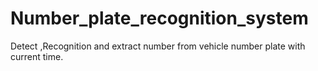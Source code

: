 # Number_plate_recognition_system
Detect ,Recognition and extract number from vehicle number plate with current time.
